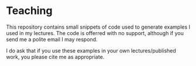 Teaching
========

This repository contains small snippets of code used to generate examples I used in my lectures.  The code is offerred with no support, although if you send me a polite email I may respond.

I do ask that if you use these examples in your own lectures/published work, you please cite me as appropriate.

